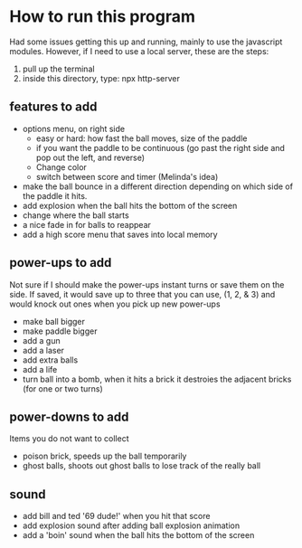 # How to run this program
Had some issues getting this up and running, mainly to use the javascript modules. 
However, if I need to use a local server, these are the steps: 
1. pull up the terminal
2. inside this directory, type: npx http-server

## features to add
- options menu, on right side
    - easy or hard: how fast the ball moves, size of the paddle
    - if you want the paddle to be continuous (go past the right side and pop out the left, and reverse)
    - Change color
    - switch between score and timer (Melinda's idea)
- make the ball bounce in a different direction depending on which side of the paddle it hits. 
- add explosion when the ball hits the bottom of the screen
- change where the ball starts
- a nice fade in for balls to reappear
- add a high score menu that saves into local memory


## power-ups to add
Not sure if I should make the power-ups instant turns or save them on the side. If saved, it would save up to three that you can use, (1, 2, & 3) and would knock out ones when you pick up new power-ups 
- make ball bigger
- make paddle bigger
- add a gun
- add a laser
- add extra balls
- add a life
- turn ball into a bomb, when it hits a brick it destroies the adjacent bricks (for one or two turns)

## power-downs to add
Items you do not want to collect
- poison brick, speeds up the ball temporarily
- ghost balls, shoots out ghost balls to lose track of the really ball


## sound
- add bill and ted '69 dude!' when you hit that score
- add explosion sound after adding ball explosion animation
- add a 'boin' sound when the ball hits the bottom of the screen
